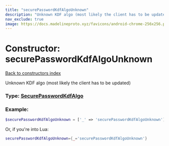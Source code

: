 ```yaml
---
title: "securePasswordKdfAlgoUnknown"
description: "Unknown KDF algo (most likely the client has to be updated)"
nav_exclude: true
image: https://docs.madelineproto.xyz/favicons/android-chrome-256x256.png
---
```

# Constructor: securePasswordKdfAlgoUnknown  
[Back to constructors index](index.md)



Unknown KDF algo (most likely the client has to be updated)




### Type: [SecurePasswordKdfAlgo](../types/SecurePasswordKdfAlgo.md)


### Example:

```php
$securePasswordKdfAlgoUnknown = ['_' => 'securePasswordKdfAlgoUnknown'];
```  


Or, if you're into Lua:

```lua
securePasswordKdfAlgoUnknown={_='securePasswordKdfAlgoUnknown'}

```


